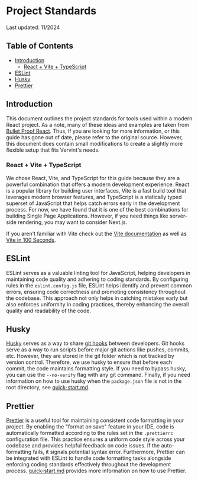 # Project Standards

Last updated: 11/2024

## Table of Contents

- [Introduction](#introduction)
    - [React + Vite + TypeScript](#react--vite--typescript)
- [ESLint](#eslint)
- [Husky](#husky)
- [Prettier](#prettier)

## Introduction

This document outlines the project standards for tools used within a modern React project. As a note, many of these ideas and examples are taken from [Bullet Proof React](https://github.com/alan2207/bulletproof-react/blob/master/docs/project-standards.md). Thus, if you are looking for more information, or this guide has gone out of date, please refer to the original source. However, this document does contain small modifications to create a slightly more flexible setup that fits Vervint's needs. 

### React + Vite + TypeScript

We chose React, Vite, and TypeScript for this guide because they are a powerful combination that offers a modern development experience. React is a popular library for building user interfaces, Vite is a fast build tool that leverages modern browser features, and TypeScript is a statically typed superset of JavaScript that helps catch errors early in the development process. For now, we have found that it is one of the best combinations for building Single Page Applications. However, if you need things like server-side rendering, you may want to consider Next.js.

If you aren't familiar with Vite check out the [Vite documentation](https://vitejs.dev/) as well as [Vite in 100 Seconds](https://www.youtube.com/watch?v=KCrXgy8qtjM).


## ESLint

ESLint serves as a valuable linting tool for JavaScript, helping developers in maintaining code quality and adhering to coding standards. By configuring rules in the `eslint.config.js` file, ESLint helps identify and prevent common errors, ensuring code correctness and promoting consistency throughout the codebase. This approach not only helps in catching mistakes early but also enforces uniformity in coding practices, thereby enhancing the overall quality and readability of the code.

## Husky

[Husky](https://typicode.github.io/husky/) serves as a way to share [git hooks](https://git-scm.com/docs/githooks) between developers. Git hooks serve as a way to run scripts before major git actions 
like pushes, commits, etc. However, they are stored in the git folder which is not tracked by version control. Therefore, we use husky to ensure that before each commit, the code maintains formatting style. If you need to bypass husky, you can use the `--no-verify` flag with any git command. Finally, if you need information on how to use husky when the `package.json` file is not in the root directory, see [quick-start.md](quick-start.md#husky).

## Prettier

[Prettier](https://prettier.io/) is a useful tool for maintaining consistent code formatting in your project. By enabling the "format on save" feature in your IDE, code is automatically formatted according to the rules set in the `.prettierrc` configuration file. This practice ensures a uniform code style across your codebase and provides helpful feedback on code issues. If the auto-formatting fails, it signals potential syntax error. Furthermore, Prettier can be integrated with ESLint to handle code formatting tasks alongside enforcing coding standards effectively throughout the development process. [quick-start.md](quick-start.md#prettier) provides more information on how to use Prettier.
